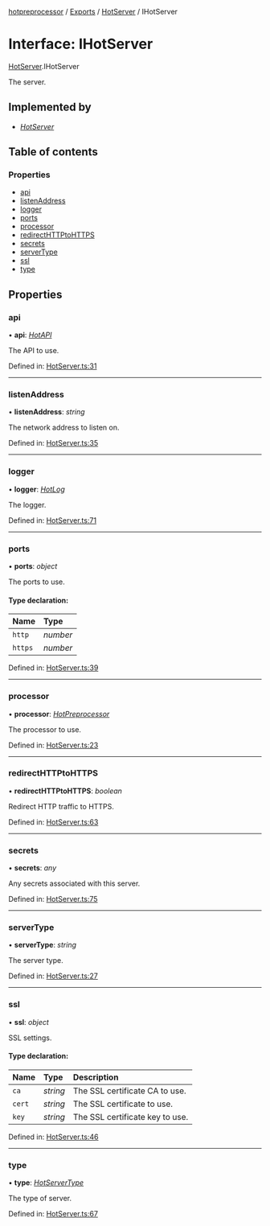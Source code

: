 [hotpreprocessor](../README.md) / [Exports](../modules.md) / [HotServer](../modules/hotserver.md) / IHotServer

# Interface: IHotServer

[HotServer](../modules/hotserver.md).IHotServer

The server.

## Implemented by

* [*HotServer*](../classes/hotserver.hotserver-1.md)

## Table of contents

### Properties

- [api](hotserver.ihotserver.md#api)
- [listenAddress](hotserver.ihotserver.md#listenaddress)
- [logger](hotserver.ihotserver.md#logger)
- [ports](hotserver.ihotserver.md#ports)
- [processor](hotserver.ihotserver.md#processor)
- [redirectHTTPtoHTTPS](hotserver.ihotserver.md#redirecthttptohttps)
- [secrets](hotserver.ihotserver.md#secrets)
- [serverType](hotserver.ihotserver.md#servertype)
- [ssl](hotserver.ihotserver.md#ssl)
- [type](hotserver.ihotserver.md#type)

## Properties

### api

• **api**: [*HotAPI*](../classes/hotapi.hotapi-1.md)

The API to use.

Defined in: [HotServer.ts:31](https://github.com/OurFreeLight/HotPreprocessor/blob/ff92735/src/HotServer.ts#L31)

___

### listenAddress

• **listenAddress**: *string*

The network address to listen on.

Defined in: [HotServer.ts:35](https://github.com/OurFreeLight/HotPreprocessor/blob/ff92735/src/HotServer.ts#L35)

___

### logger

• **logger**: [*HotLog*](../classes/hotlog.hotlog-1.md)

The logger.

Defined in: [HotServer.ts:71](https://github.com/OurFreeLight/HotPreprocessor/blob/ff92735/src/HotServer.ts#L71)

___

### ports

• **ports**: *object*

The ports to use.

#### Type declaration:

Name | Type |
:------ | :------ |
`http` | *number* |
`https` | *number* |

Defined in: [HotServer.ts:39](https://github.com/OurFreeLight/HotPreprocessor/blob/ff92735/src/HotServer.ts#L39)

___

### processor

• **processor**: [*HotPreprocessor*](../classes/hotpreprocessor.hotpreprocessor-1.md)

The processor to use.

Defined in: [HotServer.ts:23](https://github.com/OurFreeLight/HotPreprocessor/blob/ff92735/src/HotServer.ts#L23)

___

### redirectHTTPtoHTTPS

• **redirectHTTPtoHTTPS**: *boolean*

Redirect HTTP traffic to HTTPS.

Defined in: [HotServer.ts:63](https://github.com/OurFreeLight/HotPreprocessor/blob/ff92735/src/HotServer.ts#L63)

___

### secrets

• **secrets**: *any*

Any secrets associated with this server.

Defined in: [HotServer.ts:75](https://github.com/OurFreeLight/HotPreprocessor/blob/ff92735/src/HotServer.ts#L75)

___

### serverType

• **serverType**: *string*

The server type.

Defined in: [HotServer.ts:27](https://github.com/OurFreeLight/HotPreprocessor/blob/ff92735/src/HotServer.ts#L27)

___

### ssl

• **ssl**: *object*

SSL settings.

#### Type declaration:

Name | Type | Description |
:------ | :------ | :------ |
`ca` | *string* | The SSL certificate CA to use.   |
`cert` | *string* | The SSL certificate to use.   |
`key` | *string* | The SSL certificate key to use.   |

Defined in: [HotServer.ts:46](https://github.com/OurFreeLight/HotPreprocessor/blob/ff92735/src/HotServer.ts#L46)

___

### type

• **type**: [*HotServerType*](../enums/hotserver.hotservertype.md)

The type of server.

Defined in: [HotServer.ts:67](https://github.com/OurFreeLight/HotPreprocessor/blob/ff92735/src/HotServer.ts#L67)
